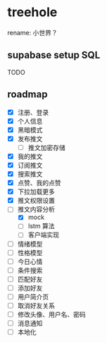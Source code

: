# treehole

rename: 小世界？

## supabase setup SQL

TODO

## roadmap

- [x] 注册、登录
- [x] 个人信息
- [x] 黑暗模式
- [x] 发布推文
  - [ ] 推文加密存储
- [x] 我的推文
- [x] 订阅推文
- [x] 搜索推文
- [x] 点赞、我的点赞
- [x] 下拉加载更多
- [x] 推文权限设置
- [ ] 推文内容分析
  - [x] mock
  - [ ] lstm 算法
  - [ ] 客户端实现
- [ ] 情绪模型
- [ ] 性格模型
- [ ] 今日心情
- [ ] 条件搜索
- [ ] 匹配好友
- [ ] 添加好友
- [ ] 用户简介页
- [ ] 取消好友关系
- [ ] 修改头像、用户名、密码
- [ ] 消息通知
- [ ] 本地化
